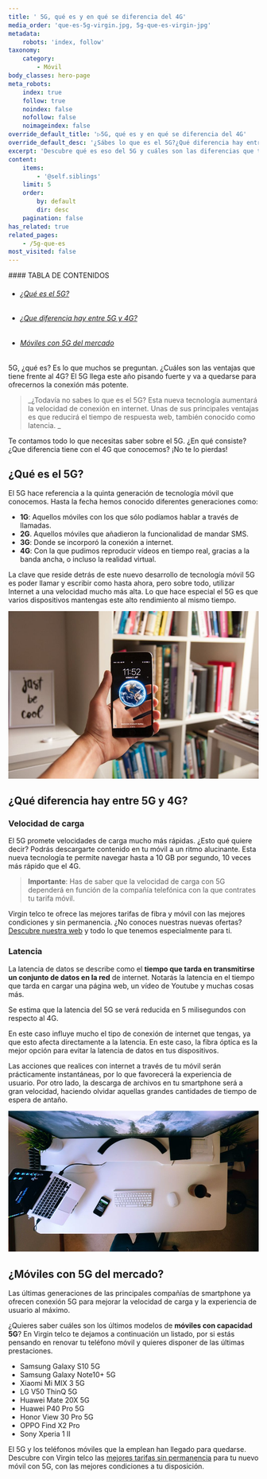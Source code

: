 ```yaml
---
title: ' 5G, qué es y en qué se diferencia del 4G'
media_order: 'que-es-5g-virgin.jpg, 5g-que-es-virgin-jpg'
metadata:
    robots: 'index, follow'
taxonomy:
    category:
        - Móvil
body_classes: hero-page
meta_robots:
    index: true
    follow: true
    noindex: false
    nofollow: false
    noimageindex: false
override_default_title: '▷5G, qué es y en qué se diferencia del 4G'
override_default_desc: '¿Sábes lo que es el 5G?¿Qué diferencia hay entre 5G y 4G? En Virgin telco te lo contamos todo con detalle. No esperes más'
excerpt: 'Descubre qué es eso del 5G y cuáles son las diferencias que tiene con el 4G. '
content:
    items:
        - '@self.siblings'
    limit: 5
    order:
        by: default
        dir: desc
    pagination: false
has_related: true
related_pages:
    - /5g-que-es
most_visited: false
---
```


<!-- # 5G, qué es y en qué se diferencia del 4G-->

<!-- <div class="mb-5"></div> -->

<div class="links-list"></div>
#### TABLA DE CONTENIDOS

* ######  <span class="magnet-link">[¿Qué es el 5G?](#5g)</span>
* ######  <span class="magnet-link">[¿Que diferencia hay entre 5G y 4G?](#diferencia)</span>
* ######  <span class="magnet-link">[Móviles con 5G del mercado](#moviles)</span>

<div class="mb-5"></div>

5G, ¿qué es? Es lo que muchos se preguntan. ¿Cuáles son las ventajas que tiene frente al 4G? El 5G llega este año pisando fuerte y va a quedarse para ofrecernos la conexión más potente.

> _¿Todavía no sabes lo que es el 5G? Esta nueva tecnología aumentará la velocidad de conexión en internet. Unas de sus principales ventajas es que reducirá el tiempo de respuesta web, también conocido como latencia. _

Te contamos todo lo que necesitas saber sobre el 5G. ¿En qué consiste? ¿Que diferencia tiene con el 4G que conocemos? ¡No te lo pierdas!

## <span id="5g">¿Qué es el 5G?</span>

El 5G hace referencia a la quinta generación de tecnología móvil que conocemos. Hasta la fecha hemos conocido diferentes generaciones como:

* **1G**: Aquellos móviles con los que sólo podíamos hablar a través de llamadas. 
* **2G**. Aquellos móviles que añadieron la funcionalidad de mandar SMS. 
* **3G**: Donde se incorporó la conexión a internet. 
* **4G**: Con la que pudimos reproducir vídeos en tiempo real, gracias a la banda ancha, o incluso la realidad virtual.

La clave que reside detrás de este nuevo desarrollo de tecnología móvil 5G es poder llamar y escribir como hasta ahora, pero sobre todo, utilizar Internet a una velocidad mucho más alta. Lo que hace especial el 5G es que varios dispositivos mantengas este alto rendimiento al mismo tiempo. 

![](que-es-5g-virgin.jpg)

## <span id="diferencia">¿Qué diferencia hay entre 5G y 4G?</span>


### Velocidad de carga 

El 5G promete velocidades de carga mucho más rápidas. ¿Esto qué quiere decir? Podrás descargarte contenido en tu móvil a un ritmo alucinante. Esta nueva tecnología te permite navegar hasta a 10 GB por segundo, 10 veces más rápido que el 4G. 

> **Importante**: Has de saber que la velocidad de carga con 5G dependerá en función de la compañía telefónica con la que contrates tu tarifa móvil.

Virgin telco te ofrece las mejores tarifas de fibra y móvil con las mejores condiciones y sin permanencia. ¿No conoces nuestras nuevas ofertas? [Descubre nuestra web](https://www.ofertasvirgin.es/) y todo lo que tenemos especialmente para ti. 

### Latencia 
La latencia de datos se describe como el **tiempo que tarda en transmitirse un conjunto de datos en la red** de internet. Notarás la latencia en el tiempo que tarda en cargar una página web, un vídeo de Youtube y muchas cosas más. 

Se estima que la latencia del 5G se verá reducida en 5 milisegundos con respecto al 4G. 

En este caso influye mucho el tipo de conexión de internet que tengas, ya que esto afecta directamente a la latencia. En este caso, la fibra óptica es la mejor opción para evitar la latencia de datos en tus dispositivos.

Las acciones que realices con internet a través de tu móvil serán prácticamente instantáneas, por lo que favorecerá la experiencia de usuario. Por otro lado, la descarga de archivos en tu smartphone será a gran velocidad, haciendo olvidar aquellas grandes cantidades de tiempo de espera de antaño. 

![](5g-que-es-virgin.jpg)

## <span id="moviles">¿Móviles con 5G del mercado?</span>

Las últimas generaciones de las principales compañías de smartphone ya ofrecen conexión 5G para mejorar la velocidad de carga y la experiencia de usuario al máximo. 

¿Quieres saber cuáles son los últimos modelos de **móviles con capacidad 5G**? En Virgin telco te dejamos a continuación un listado, por si estás pensando en renovar tu teléfono móvil y quieres disponer de las últimas prestaciones.

* Samsung Galaxy S10 5G
* Samsung Galaxy Note10+ 5G
* Xiaomi Mi MIX 3 5G
* LG V50 ThinQ 5G
* Huawei Mate 20X 5G
* Huawei P40 Pro 5G
* Honor View 30 Pro 5G
* OPPO Find X2 Pro
* Sony Xperia 1 II

El 5G y los teléfonos móviles que la emplean han llegado para quedarse. Descubre con Virgin telco las [mejores tarifas sin permanencia](https://www.ofertasvirgin.es/blog/virgin-telco-apuesta-tarifas-sin-permanencia) para tu nuevo móvil con 5G, con las mejores condiciones a tu disposición. 


